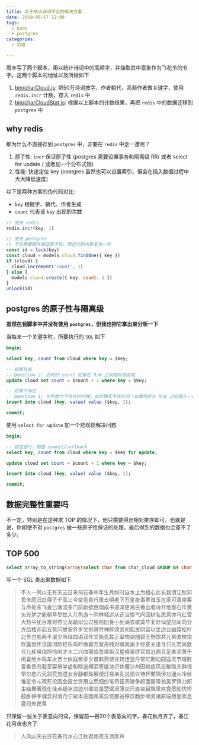 ```yaml
---
title: 关于统计诗词字云的解决方案
date: 2019-08-17 12:00
tags:
  - node
  - postgres
categories:
  - 后端

---
```


周末写了两个脚本，用以统计诗词中的高频字，并抽取其中意象作为飞花令的令字。这两个脚本的地址以及所做如下

1. [bin/charCloud.js](https://github.com/shfshanyue/shici-server/blob/master/bin/charCloud.js): 把50万诗词按字、作者朝代、高频作者做关键字，使用 `redis.incr` 计数，存入 `redis` 中
1. [bin/charCloudStat.js](https://github.com/shfshanyue/shici-server/blob/master/bin/charCloudStat.js): 根据以上脚本的计数结果，再把 `redis` 中的数据迁移到 `postgres` 中

<!--more-->

## why redis

那为什么不直接存到 `postgres` 中，非要在 `redis` 中走一遭呢？

1. 原子性: `incr` 保证原子性 (postgres 需要设置事务和隔离级 RR/ 或者 select for update / 或者加一个分布式锁)
1. 性能: 快速定位 key (postgres 虽然也可以设置索引，但会在插入数据过程中大大降低速度)

以下是两种方案的伪代码对比:

+ `key` 根据字、朝代、作者生成
+ `count` 代表该 `key` 出现的次数

``` javascript
// 使用 redis
redis.incr(key, 1)

// 使用 postgres
// 不仅需要额外保证原子性，而且代码也更复杂一些
const id = lock(key)
const cloud = models.cloud.findOne({ key })
if (cloud) {
  cloud.increment('count', 1)
} else {
  models.cloud.create({ key, count: 1 })
}
unlock(id)
```

## postgres 的原子性与隔离级

**虽然在我脚本中并没有使用 `postgres`，但我也把它拿出来分析一下**

当每来一个关键字时，所要执行的 `SQL` 如下

``` sql
begin;

select key, count from cloud where key = $key;

-- 如果存在
-- Question 2: 此时的 count 如果在 R/W 之间刚好改变呢
update cloud set count = $count + 1 where key = $key;

-- 如果不存在
-- Question 1: 在判断为不存在的时候，此时确实不存在吗？如果恰好在 R/W 之间插入一条数据呢
insert into cloud (key, value) value ($key, 1);

commit;
```

使用 `select for update` 加一个悲观锁解决问题

``` sql
begin;

-- 锁住该行，知道 commit/rollback
select key, count from cloud where key = $key for update;

update cloud set count = $count + 1 where key = $key;

insert into cloud (key, value) value ($key, 1);

commit;
```

## 数据完整性重要吗

不一定，特别是在这种求 TOP 的情况下，他只需要得出相对排序即可。也就是说，你即使不对 `postgres` 做一些原子性保证的处理，最后得到的数据也会差不了多少。

## TOP 500 

``` sql
select array_to_string(array(select char from char_cloud GROUP BY char ORDER BY sum(count) desc limit 500), '')
```

写一个 SQL 查出来数据如下

> 不人一风山无有天云日来何花春中年生月如时自水上为相心此长我清江秋知君未雨归白得子千高三今空见青行里去明老下万是夜事寒谁玉在家可酒南客与声处东飞金已落流多门前新欲西烟成书道深更海古香出看诗开地重石作黄头光梦之能朝草尽世入几色游十同林城远从还当情气间回树名思意亦马红雪大愁平犹百难将然尘龙路似公过独阳旧身小到满衣歌莫华复好仙望应闻向分方后楼非起五笑问故安外岁文别真竹神醉须言初孤发阴留以坐边台幽霜松叶北吾岂影两半溪少所绿四语双传又晚先其正翠物湖随碧王野馀共九柳波枝惊吹露曾怀浮国河断轻乐鸟吟微暮芳堂舟残对眼离画手经苍关逢寻只久若尚数兮儿却居梅照怜听才木二兴曲窗临忽堪鱼汉星峰泉终官宫近疏且足者凉萧于闲喜绝乡鸣车太苦士依庭紫亭夕首鹤燕使往转连登丹常忆期动园遥灵节晴胜爱垂昔穷载至容倚学虚和晓送横泪寄度池识休雁沙州田桃病凤忘散隐夫群恨早尔悲六元斜荒觉遗女合静都珠解便灯易亲乱说信许待杯閒隔但功通火冷丝惟定令斗寂死论因会霞兰贤用立而细纷笔奇径景陵争颜面屋带翁吴罗锦力郎主结舞著观化佳点疑冰浪迹川阁岩虽楚赋迟薄交尺直帘目飘章欢食愿船忧桥鼓卧钟字魂念村消乃宁破本底图帝乘异悠那谷移饮翻步啼劳诸原端想皇素息蓬冠朱民尊

只保留一些关于表意向的词，保留前~~一百~~20个表意向的字。春花秋月齐了，春江花月夜也齐了

> 人风山天云日花春月水心江秋君雨夜玉酒客声
